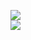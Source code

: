 [![](https://img.shields.io/badge/Made%20With-Github%20Spray-lightgrey.svg?style=for-the-badge&logo=github)](https://github.com/Annihil/github-spray#22855)  
[![](https://i.imgur.com/2DrTn0Z.gif)](https://github.com/Annihil/github-spray)